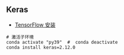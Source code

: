 ## Keras

- [TensorFlow 安装](../TensorFlowLite/ReadMe.md)

```shell
# 激活子环境
conda activate "py39"  #  conda deactivate
conda install keras=2.12.0
```
